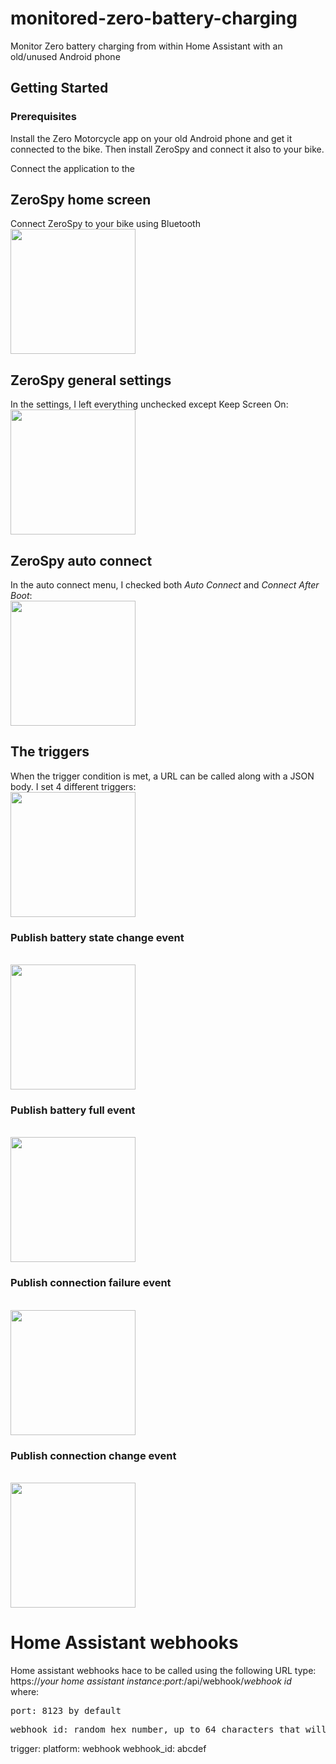 # monitored-zero-battery-charging
Monitor Zero battery charging from within Home Assistant with an old/unused Android phone

## Getting Started

### Prerequisites
Install the Zero Motorcycle app on your old Android phone and get it connected to the bike.
Then install ZeroSpy and connect it also to your bike.

Connect the application to the
## ZeroSpy home screen
Connect ZeroSpy to your bike using Bluetooth
<br><img src="./images/zerospy_main_menu.jpg" width="200" />

## ZeroSpy general settings
In the settings, I left everything unchecked except Keep Screen On:
<br><img src="./images/zerospy_settings_general_1.jpg" width="200" />

## ZeroSpy auto connect
In the auto connect menu, I checked both <i>Auto Connect</i> and <i>Connect After Boot</i>: 
<br><img src="./images/zerospy_settings_auto_connect.jpg" width="200" />

## The triggers
When the trigger condition is met, a URL can be called along with a JSON body.
I set 4 different triggers:
<br><img src="./images/zerospy_triggers.jpg" width="200" />

### Publish battery state change event
<br><img src="./images/zerospy_webhook_trigger_every_percent.jpg" width="200" />
### Publish battery full event
<br><img src="./images/zerospy_webhook_trigger_battery_full.jpg" width="200" />
### Publish connection failure event
<br><img src="./images/zerospy_webhook_trigger_connection_failure.jpg" width="200" />
### Publish connection change event
<br><img src="./images/zerospy_webhook_trigger_connection_state_change.jpg" width="200"/>

# Home Assistant webhooks
Home assistant webhooks hace to be called using the following URL type:<br>
https://<i>your home assistant instance</i>:<i>port</i>:/api/webhook/<i>webhook id</i>
<br>where:
<pre>port: 8123 by default</pre>
<pre>webhook id: random hex number, up to 64 characters that will be used as trigger in an automation</pre>
  trigger:
    platform: webhook
    webhook_id: abcdef
